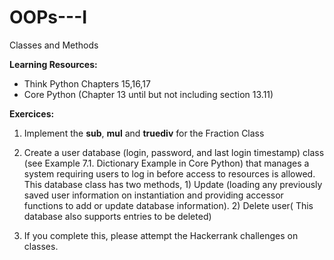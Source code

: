 # OOPs---I
Classes and Methods

**Learning Resources:**

- Think Python Chapters 15,16,17 
- Core Python (Chapter 13 until but not including section 13.11)

**Exercices:**

1) Implement the __sub__, __mul__ and __truediv__  for the Fraction Class

2) Create a user database (login, password, and last login timestamp) class (see Example 7.1. Dictionary Example in Core Python) that manages a system requiring users to log in before access to resources is allowed. This database class has two methods, 1) Update (loading any previously saved user information on instantiation and providing accessor functions to add or update database information). 2) Delete user( This database also supports entries to be deleted)

3) If you complete this, please attempt the Hackerrank challenges on classes. 

